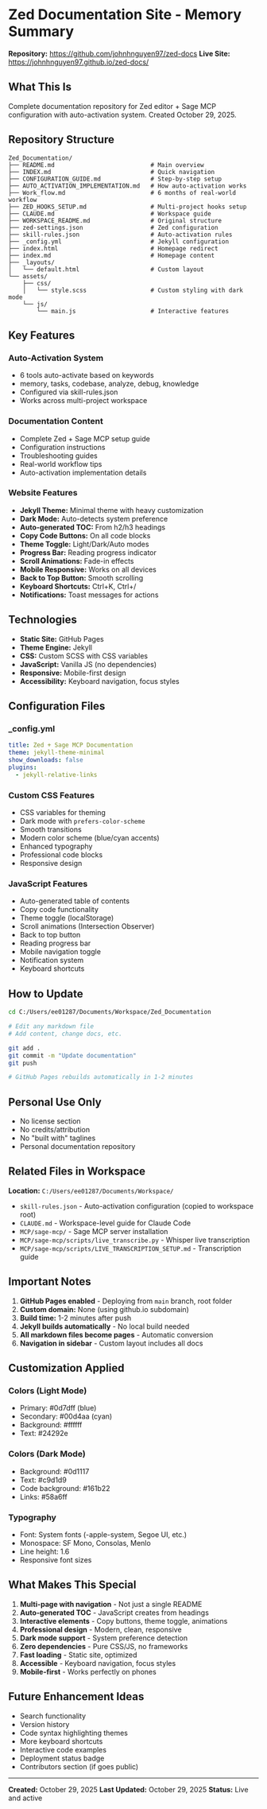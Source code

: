 # Zed Documentation Site - Memory Summary

**Repository:** https://github.com/johnhnguyen97/zed-docs
**Live Site:** https://johnhnguyen97.github.io/zed-docs/

## What This Is

Complete documentation repository for Zed editor + Sage MCP configuration with auto-activation system. Created October 29, 2025.

## Repository Structure

```
Zed_Documentation/
├── README.md                           # Main overview
├── INDEX.md                            # Quick navigation
├── CONFIGURATION_GUIDE.md              # Step-by-step setup
├── AUTO_ACTIVATION_IMPLEMENTATION.md   # How auto-activation works
├── Work_flow.md                        # 6 months of real-world workflow
├── ZED_HOOKS_SETUP.md                  # Multi-project hooks setup
├── CLAUDE.md                           # Workspace guide
├── WORKSPACE_README.md                 # Original structure
├── zed-settings.json                   # Zed configuration
├── skill-rules.json                    # Auto-activation rules
├── _config.yml                         # Jekyll configuration
├── index.html                          # Homepage redirect
├── index.md                            # Homepage content
├── _layouts/
│   └── default.html                    # Custom layout
└── assets/
    ├── css/
    │   └── style.scss                  # Custom styling with dark mode
    └── js/
        └── main.js                     # Interactive features
```

## Key Features

### Auto-Activation System
- 6 tools auto-activate based on keywords
- memory, tasks, codebase, analyze, debug, knowledge
- Configured via skill-rules.json
- Works across multi-project workspace

### Documentation Content
- Complete Zed + Sage MCP setup guide
- Configuration instructions
- Troubleshooting guides
- Real-world workflow tips
- Auto-activation implementation details

### Website Features
- **Jekyll Theme:** Minimal theme with heavy customization
- **Dark Mode:** Auto-detects system preference
- **Auto-generated TOC:** From h2/h3 headings
- **Copy Code Buttons:** On all code blocks
- **Theme Toggle:** Light/Dark/Auto modes
- **Progress Bar:** Reading progress indicator
- **Scroll Animations:** Fade-in effects
- **Mobile Responsive:** Works on all devices
- **Back to Top Button:** Smooth scrolling
- **Keyboard Shortcuts:** Ctrl+K, Ctrl+/
- **Notifications:** Toast messages for actions

## Technologies

- **Static Site:** GitHub Pages
- **Theme Engine:** Jekyll
- **CSS:** Custom SCSS with CSS variables
- **JavaScript:** Vanilla JS (no dependencies)
- **Responsive:** Mobile-first design
- **Accessibility:** Keyboard navigation, focus styles

## Configuration Files

### _config.yml
```yaml
title: Zed + Sage MCP Documentation
theme: jekyll-theme-minimal
show_downloads: false
plugins:
  - jekyll-relative-links
```

### Custom CSS Features
- CSS variables for theming
- Dark mode with `prefers-color-scheme`
- Smooth transitions
- Modern color scheme (blue/cyan accents)
- Enhanced typography
- Professional code blocks
- Responsive design

### JavaScript Features
- Auto-generated table of contents
- Copy code functionality
- Theme toggle (localStorage)
- Scroll animations (Intersection Observer)
- Back to top button
- Reading progress bar
- Mobile navigation toggle
- Notification system
- Keyboard shortcuts

## How to Update

```bash
cd C:/Users/ee01287/Documents/Workspace/Zed_Documentation

# Edit any markdown file
# Add content, change docs, etc.

git add .
git commit -m "Update documentation"
git push

# GitHub Pages rebuilds automatically in 1-2 minutes
```

## Personal Use Only

- No license section
- No credits/attribution
- No "built with" taglines
- Personal documentation repository

## Related Files in Workspace

**Location:** `C:/Users/ee01287/Documents/Workspace/`

- `skill-rules.json` - Auto-activation configuration (copied to workspace root)
- `CLAUDE.md` - Workspace-level guide for Claude Code
- `MCP/sage-mcp/` - Sage MCP server installation
- `MCP/sage-mcp/scripts/live_transcribe.py` - Whisper live transcription
- `MCP/sage-mcp/scripts/LIVE_TRANSCRIPTION_SETUP.md` - Transcription guide

## Important Notes

1. **GitHub Pages enabled** - Deploying from `main` branch, root folder
2. **Custom domain:** None (using github.io subdomain)
3. **Build time:** 1-2 minutes after push
4. **Jekyll builds automatically** - No local build needed
5. **All markdown files become pages** - Automatic conversion
6. **Navigation in sidebar** - Custom layout includes all docs

## Customization Applied

### Colors (Light Mode)
- Primary: #0d7dff (blue)
- Secondary: #00d4aa (cyan)
- Background: #ffffff
- Text: #24292e

### Colors (Dark Mode)
- Background: #0d1117
- Text: #c9d1d9
- Code background: #161b22
- Links: #58a6ff

### Typography
- Font: System fonts (-apple-system, Segoe UI, etc.)
- Monospace: SF Mono, Consolas, Menlo
- Line height: 1.6
- Responsive font sizes

## What Makes This Special

1. **Multi-page with navigation** - Not just a single README
2. **Auto-generated TOC** - JavaScript creates from headings
3. **Interactive elements** - Copy buttons, theme toggle, animations
4. **Professional design** - Modern, clean, responsive
5. **Dark mode support** - System preference detection
6. **Zero dependencies** - Pure CSS/JS, no frameworks
7. **Fast loading** - Static site, optimized
8. **Accessible** - Keyboard navigation, focus styles
9. **Mobile-first** - Works perfectly on phones

## Future Enhancement Ideas

- Search functionality
- Version history
- Code syntax highlighting themes
- More keyboard shortcuts
- Interactive code examples
- Deployment status badge
- Contributors section (if goes public)

---

**Created:** October 29, 2025
**Last Updated:** October 29, 2025
**Status:** Live and active
